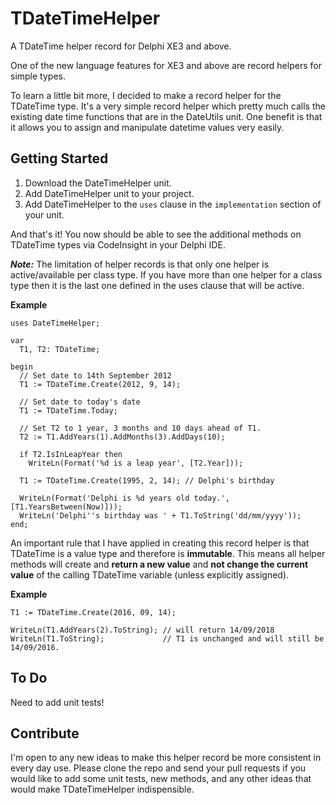 # TDateTimeHelper

A TDateTime helper record for Delphi XE3 and above.

One of the new language features for XE3 and above are record helpers for simple types.

To learn a little bit more, I decided to make a record helper for the TDateTime type. It's a very simple record helper which pretty much calls the existing date time functions that are in the DateUtils unit. One benefit is that it allows you to assign and manipulate datetime values very easily.

Getting Started
---------------
1. Download the DateTimeHelper unit.
2. Add DateTimeHelper unit to your project.
3. Add DateTimeHelper to the `uses` clause in the `implementation` section of your unit.

And that's it! You now should be able to see the additional methods on TDateTime types via CodeInsight in your Delphi IDE.

**_Note:_** The limitation of helper records is that only one helper is active/available per class type. If you have more than one helper for a class type then it is the last one defined in the uses clause that will be active. 


**Example**
```delphi
uses DateTimeHelper;

var
  T1, T2: TDateTime;

begin
  // Set date to 14th September 2012
  T1 := TDateTime.Create(2012, 9, 14);

  // Set date to today's date
  T1 := TDateTime.Today;

  // Set T2 to 1 year, 3 months and 10 days ahead of T1.
  T2 := T1.AddYears(1).AddMonths(3).AddDays(10);

  if T2.IsInLeapYear then
    WriteLn(Format('%d is a leap year', [T2.Year]));
    
  T1 := TDateTime.Create(1995, 2, 14); // Delphi's birthday

  WriteLn(Format('Delphi is %d years old today.', [T1.YearsBetween(Now)]));
  WriteLn('Delphi''s birthday was ' + T1.ToString('dd/mm/yyyy'));
end;
```
An important rule that I have applied in creating this record helper is that TDateTime is a value type and therefore is **immutable**. This means all helper methods will create and **return a new value** and **not change the current value** of the calling TDateTime variable (unless explicitly assigned).

**Example**
```delphi
T1 := TDateTime.Create(2016, 09, 14);

WriteLn(T1.AddYears(2).ToString); // will return 14/09/2018
WriteLn(T1.ToString);             // T1 is unchanged and will still be 14/09/2016.
```

To Do
-----
Need to add unit tests! 


Contribute
----------
I'm open to any new ideas to make this helper record be more consistent in every day use. Please clone the repo and send your pull requests if you would like to add some unit tests, new methods, and any other ideas that would make TDateTimeHelper indispensible.
